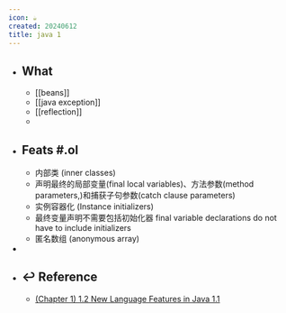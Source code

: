 ```yaml
---
icon: ☕
created: 20240612
title: java 1
---
```


- ## What
  - [[beans]]
  - [[java exception]]
  - [[reflection]]
  -
- ## Feats \#.ol
  - 内部类 (inner classes)
  - 声明最终的局部变量(final local variables)、方法参数(method parameters,)和捕获子句参数(catch clause parameters)
  - 实例容器化 (Instance initializers)
  - 最终变量声明不需要包括初始化器 final variable declarations do not have to include initializers
  - 匿名数组 (anonymous array)
-
- ## ↩ Reference
  - [(Chapter 1) 1.2 New Language Features in Java 1.1](https://docstore.mik.ua/orelly/java/langref/ch01_02.htm)